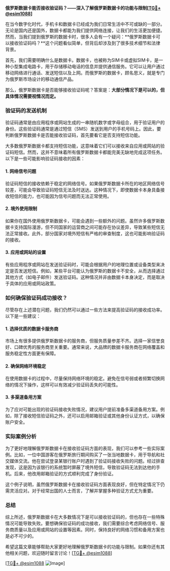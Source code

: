 **俄罗斯数据卡能否接收验证码？——深入了解俄罗斯数据卡的功能与限制[[TG💪+ @esim1088](https://t.me/s/esim1088)]**

在当今数字化时代，手机卡和数据卡已经成为我们日常生活中不可或缺的一部分。无论是国内还是国外，数据卡都能为我们提供网络连接，让我们的生活更加便捷。然而，当我们提到俄罗斯的数据卡时，很多人会有一个疑问：**俄罗斯数据卡可以接收验证码吗？**这个问题看似简单，但背后却涉及到了很多技术细节和法律背景。

首先，我们需要明确什么是数据卡。数据卡，也被称为SIM卡或虚拟SIM卡，是一种小型集成电路卡，用于存储移动电话的信息并提供通信服务。它可以让用户通过移动网络进行通话、发送短信以及上网。而俄罗斯的数据卡，顾名思义，就是专门为俄罗斯市场设计的移动通信产品。

那么，俄罗斯数据卡是否能够接收验证码呢？答案是：**大部分情况下是可以的，但具体情况需要视情况而定。**

### 验证码的发送机制

验证码通常是由应用程序或网站生成的一串随机数字或字母组合，用于验证用户的身份。这些验证码通常是通过短信（SMS）发送到用户的手机号码上。因此，要判断俄罗斯数据卡是否能接收验证码，首先要看它是否支持短信功能。

大多数俄罗斯数据卡都支持短信功能，这意味着它们可以接收来自应用或网站的验证码短信。然而，这并不意味着所有俄罗斯数据卡都能完美无缺地完成这项任务。以下是一些可能影响验证码接收的因素：

#### 1. 网络信号问题
验证码短信的接收依赖于稳定的网络信号。如果俄罗斯数据卡所在的地区网络信号较差，可能会导致验证码短信无法及时送达。这种情况下，即使数据卡本身具备接收短信的能力，也可能因为信号问题而无法正常使用。

#### 2. 境外使用限制
如果你在国外使用俄罗斯数据卡，可能会遇到一些额外的问题。虽然许多俄罗斯数据卡支持国际漫游，但不同国家的运营商之间可能存在协议差异，导致某些短信无法正常接收。此外，部分国家对境外短信有严格的审查制度，这也可能影响验证码的接收。

#### 3. 应用或网站的设置
有些应用程序或网站在发送验证码时，可能会根据用户的地理位置或设备类型来决定是否发送短信。例如，某些平台可能认为俄罗斯的数据卡不安全，从而选择通过其他方式（如电子邮件）发送验证码。这种情况并非由数据卡本身决定，而是取决于具体的应用或网站政策。

### 如何确保验证码成功接收？

尽管存在上述潜在问题，我们仍然可以通过一些方法来提高验证码的接收成功率。以下是一些建议：

#### 1. 选择优质的数据卡服务商
市场上有很多提供俄罗斯数据卡的服务商，但服务质量参差不齐。选择一家信誉良好、口碑优秀的服务商至关重要。通常来说，大品牌的数据卡服务商在网络覆盖和服务稳定性方面更有保障。

#### 2. 确保网络环境稳定
在使用数据卡的过程中，尽量保持网络环境的稳定。避免在信号弱或者频繁切换网络的情况下操作，这样可以有效减少验证码丢失的可能性。

#### 3. 多渠道备用方案
为了应对可能出现的验证码接收失败情况，建议用户提前准备多渠道备用方案。例如，除了接收短信验证码之外，还可以启用邮箱验证或其他身份认证方式，以确保账户安全。

### 实际案例分析

为了更好地理解俄罗斯数据卡在接收验证码方面的表现，我们可以参考一些实际案例。比如，一位中国游客在俄罗斯旅行期间购买了一张当地数据卡，用于导航和社交媒体交流。他在尝试登录某银行账户时遇到了验证码接收失败的问题。经过排查发现，这是因为该银行的系统暂时屏蔽了境外短信，导致验证码无法到达他的手机。后来，他改用邮箱验证的方式顺利完成了身份验证。

这个例子说明，虽然俄罗斯数据卡在接收验证码方面表现良好，但在特定情况下仍需灵活应对。对于经常出国的人士而言，了解并掌握多种验证方式尤为重要。

### 总结

综上所述，俄罗斯数据卡在大多数情况下是可以接收验证码的，但也存在一些特殊情况可能导致失败。要想确保验证码的成功接收，我们需要综合考虑网络信号、服务商质量以及应用或网站的设置等因素。同时，保持良好的网络习惯和备用方案也是必不可少的。

希望这篇文章能够帮助大家更好地理解俄罗斯数据卡的功能与限制。如果你还有其他相关问题，欢迎随时留言讨论！[[TG💪+ @esim1088](https://t.me/s/esim1088)]

[[TG💪+ @esim1088](https://t.me/s/esim1088) ![Image](https://i.postimg.cc/4NQfJmqS/Snipaste-2025-05-13-00-14-12.png)]